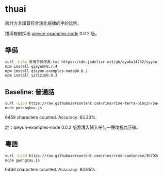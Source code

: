 # thuai

統計方言讀音符合演化規律的字的比例。

推導規則採用 [qieyun-examples-node](https://www.npmjs.com/package/qieyun-examples-node) 0.0.2 版。 

## 準備

```sh
curl -LsSo 常用字頻序表.txt https://cdn.jsdelivr.net/gh/ayaka14732/syyon-vencie@69bc015/texts/%E5%B8%B8%E7%94%A8%E5%AD%97%E9%A0%BB%E5%BA%8F%E8%A1%A8.txt
npm install qieyun@0.7.4
npm install qieyun-examples-node@0.0.2
npm install yitizi@0.0.3
```

## Baseline: 普通話

```sh
curl -LsSO https://raw.githubusercontent.com/rime/rime-terra-pinyin/5a445e2/terra_pinyin.dict.yaml
node putonghua.js
```

6459 characters counted. Accuracy: 83.33%.

註：qieyun-examples-node 0.0.2 版將清入歸入任何一聲均視為正確。

## 粵語

```sh
curl -LsSO https://raw.githubusercontent.com/rime/rime-cantonese/3b792da/jyut6ping3.dict.yaml
node gwongzau.js
```

6468 characters counted. Accuracy: 83.95%.
